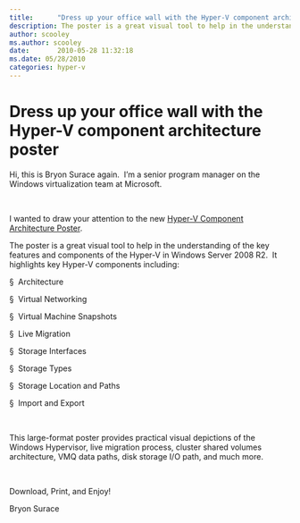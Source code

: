 ```yaml
---
title:      "Dress up your office wall with the Hyper-V component architecture poster"
description: The poster is a great visual tool to help in the understanding of the key features and components of the Hyper-V in Windows Server 2008 R2.
author: scooley
ms.author: scooley
date:       2010-05-28 11:32:18
ms.date: 05/28/2010
categories: hyper-v
---
```

# Dress up your office wall with the Hyper-V component architecture poster

Hi, this is Bryon Surace again.  I’m a senior program manager on the Windows virtualization team at Microsoft. 

 

I wanted to draw your attention to the new [Hyper-V Component Architecture Poster](https://www.microsoft.com/downloads/details.aspx?displaylang=en&FamilyID=5567b22a-8c47-4840-a88d-23146fd93151).   

[](https://www.microsoft.com/downloads/details.aspx?displaylang=en&FamilyID=5567b22a-8c47-4840-a88d-23146fd93151)

The poster is a great visual tool to help in the understanding of the key features and components of the Hyper-V in Windows Server 2008 R2.  It highlights key Hyper-V components including:

§  Architecture

§  Virtual Networking 

§  Virtual Machine Snapshots 

§  Live Migration

§  Storage Interfaces

§  Storage Types

§  Storage Location and Paths

§  Import and Export

 

This large-format poster provides practical visual depictions of the Windows Hypervisor, live migration process, cluster shared volumes architecture, VMQ data paths, disk storage I/O path, and much more.

 

Download, Print, and Enjoy!

Bryon Surace

 
